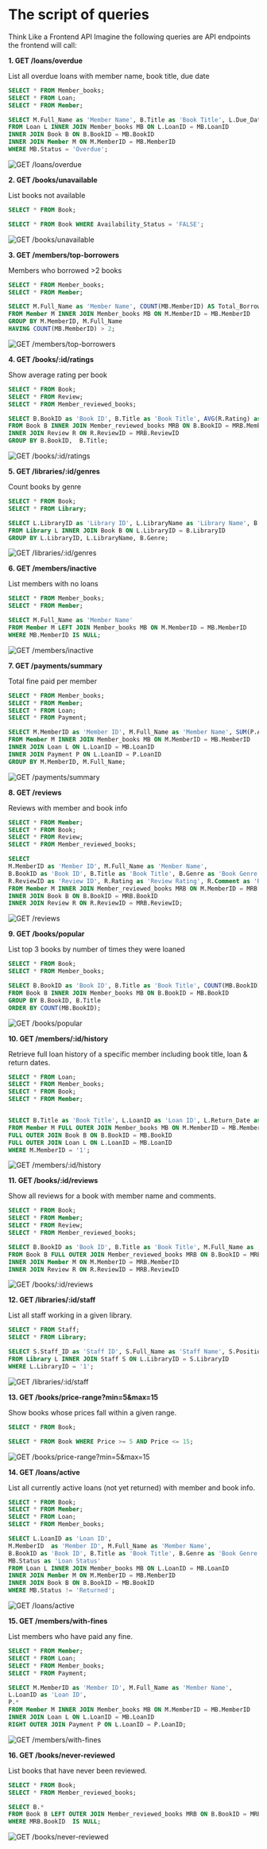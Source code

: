 # **The script of queries**

Think Like a Frontend API Imagine the following queries are API endpoints the 
frontend will call: 

**1. GET /loans/overdue**

List all overdue loans with member name, book title, due date  

```sql
SELECT * FROM Member_books;
SELECT * FROM Loan;
SELECT * FROM Member;

SELECT M.Full_Name as 'Member Name', B.Title as 'Book Title', L.Due_Date as 'Due Date'
FROM Loan L INNER JOIN Member_books MB ON L.LoanID = MB.LoanID
INNER JOIN Book B ON B.BookID = MB.BookID
INNER JOIN Member M ON M.MemberID = MB.MemberID
WHERE MB.Status = 'Overdue';
```

![GET /loans/overdue](./image/get_loans_overdue.png)

**2. GET /books/unavailable**

 List books not available

 ```sql
 SELECT * FROM Book;

SELECT * FROM Book WHERE Availability_Status = 'FALSE';
 ```

![GET /books/unavailable](./image/get_books_unavailable.png)

**3. GET /members/top-borrowers**

Members who borrowed >2 books 

```sql
SELECT * FROM Member_books;
SELECT * FROM Member;

SELECT M.Full_Name as 'Member Name', COUNT(MB.MemberID) AS Total_Borrowed
FROM Member M INNER JOIN Member_books MB ON M.MemberID = MB.MemberID
GROUP BY M.MemberID, M.Full_Name
HAVING COUNT(MB.MemberID) > 2;
```

![GET /members/top-borrowers](./image/get_members_topBorrowers.png)

**4. GET /books/:id/ratings**

Show average rating per book

```sql
SELECT * FROM Book;
SELECT * FROM Review;
SELECT * FROM Member_reviewed_books;

SELECT B.BookID as 'Book ID', B.Title as 'Book Title', AVG(R.Rating) as 'Average Rating'
FROM Book B INNER JOIN Member_reviewed_books MRB ON B.BookID = MRB.MemberID
INNER JOIN Review R ON R.ReviewID = MRB.ReviewID
GROUP BY B.BookID,  B.Title;
```

![GET /books/:id/ratings](./image/get_book_id_rating.png)

**5. GET /libraries/:id/genres**

 Count books by genre 

 ```sql
 SELECT * FROM Book;
SELECT * FROM Library;

SELECT L.LibraryID as 'Library ID', L.LibraryName as 'Library Name', B.Genre as 'Genre', COUNT(B.LibraryID) as 'Number of Books'
FROM Library L INNER JOIN Book B ON L.LibraryID = B.LibraryID
GROUP BY L.LibraryID, L.LibraryName, B.Genre;
 ```

![GET /libraries/:id/genres](./image/get_libraries_id_genres.png)

**6. GET /members/inactive**

 List members with no loans  

 ```sql
SELECT * FROM Member_books;
SELECT * FROM Member;

SELECT M.Full_Name as 'Member Name'
FROM Member M LEFT JOIN Member_books MB ON M.MemberID = MB.MemberID
WHERE MB.MemberID IS NULL;
 ```

![GET /members/inactive](./image/get_members_inactive.png)

**7. GET /payments/summary**

Total fine paid per member  

```sql
SELECT * FROM Member_books;
SELECT * FROM Member;
SELECT * FROM Loan;
SELECT * FROM Payment;

SELECT M.MemberID as 'Member ID', M.Full_Name as 'Member Name', SUM(P.Amount) as 'Total Fine' 
FROM Member M INNER JOIN Member_books MB ON M.MemberID = MB.MemberID
INNER JOIN Loan L ON L.LoanID = MB.LoanID
INNER JOIN Payment P ON L.LoanID = P.LoanID
GROUP BY M.MemberID, M.Full_Name;
```

![GET /payments/summary](./image/get_payments_summary.png)

**8. GET /reviews**

Reviews with member and book info

```sql
SELECT * FROM Member;
SELECT * FROM Book;
SELECT * FROM Review;
SELECT * FROM Member_reviewed_books;

SELECT
M.MemberID as 'Member ID', M.Full_Name as 'Member Name', 
B.BookID as 'Book ID', B.Title as 'Book Title', B.Genre as 'Book Genre', B.Price as 'Book Price',
R.ReviewID as 'Review ID', R.Rating as 'Review Rating', R.Comment as 'Review Comment'
FROM Member M INNER JOIN Member_reviewed_books MRB ON M.MemberID = MRB.MemberID
INNER JOIN Book B ON B.BookID = MRB.BookID 
INNER JOIN Review R ON R.ReviewID = MRB.ReviewID;
```

![GET /reviews](./image/get_reviews.png)

**9. GET /books/popular**

 List top 3 books by number of times they were loaned 

 ```sql
 SELECT * FROM Book;
SELECT * FROM Member_books;

SELECT B.BookID as 'Book ID', B.Title as 'Book Title', COUNT(MB.BookID) as 'Number of Times Loaned'
FROM Book B INNER JOIN Member_books MB ON B.BookID = MB.BookID
GROUP BY B.BookID, B.Title
ORDER BY COUNT(MB.BookID);
 ```

![GET /books/popular](./image/get_books_popular.png)

**10. GET /members/:id/history**

Retrieve full loan history of a specific member including book title, 
loan & return dates.

```sql
SELECT * FROM Loan;
SELECT * FROM Member_books;
SELECT * FROM Book;
SELECT * FROM Member;


SELECT B.Title as 'Book Title', L.LoanID as 'Loan ID', L.Return_Date as 'Return Date'
FROM Member M FULL OUTER JOIN Member_books MB ON M.MemberID = MB.MemberID
FULL OUTER JOIN Book B ON B.BookID = MB.BookID
FULL OUTER JOIN Loan L ON L.LoanID = MB.LoanID
WHERE M.MemberID = '1';
```

![GET /members/:id/history](./image/get_members_id_history.png)

**11. GET /books/:id/reviews**

Show all reviews for a book with member name and comments.

```sql
SELECT * FROM Book;
SELECT * FROM Member;
SELECT * FROM Review;
SELECT * FROM Member_reviewed_books;

SELECT B.BookID as 'Book ID', B.Title as 'Book Title', M.Full_Name as 'Member Name', R.Comment as 'Comment'
FROM Book B FULL OUTER JOIN Member_reviewed_books MRB ON B.BookID = MRB.BookID
INNER JOIN Member M ON M.MemberID = MRB.MemberID
INNER JOIN Review R ON R.ReviewID = MRB.ReviewID
```

![GET /books/:id/reviews](./image/get_books_id_reviews.png)

**12. GET /libraries/:id/staff**

List all staff working in a given library.

```sql
SELECT * FROM Staff;
SELECT * FROM Library;

SELECT S.Staff_ID as 'Staff ID', S.Full_Name as 'Staff Name', S.Position as 'Staff Position'
FROM Library L INNER JOIN Staff S ON L.LibraryID = S.LibraryID
WHERE L.LibraryID = '1';
```

![GET /libraries/:id/staff](./image/get_libraries_id_staff.png)

**13. GET /books/price-range?min=5&max=15**

Show books whose prices fall within a given range.

```sql
SELECT * FROM Book;

SELECT * FROM Book WHERE Price >= 5 AND Price <= 15;
```

![GET /books/price-range?min=5&max=15](./image/get_books_price_range.png)

**14. GET /loans/active**

List all currently active loans (not yet returned) with member and book info.

```sql
SELECT * FROM Book;
SELECT * FROM Member;
SELECT * FROM Loan;
SELECT * FROM Member_books;

SELECT L.LoanID as 'Loan ID',
M.MemberID  as 'Member ID', M.Full_Name as 'Member Name', 
B.BookID as 'Book ID', B.Title as 'Book Title', B.Genre as 'Book Genre', B.Price as 'Book Price', 
MB.Status as 'Loan Status'
FROM Loan L INNER JOIN Member_books MB ON L.LoanID = MB.LoanID
INNER JOIN Member M ON M.MemberID = MB.MemberID
INNER JOIN Book B ON B.BookID = MB.BookID
WHERE MB.Status != 'Returned';
```

![GET /loans/active](./image/get_loans_active.png)

**15. GET /members/with-fines**

List members who have paid any fine.

```sql
SELECT * FROM Member;
SELECT * FROM Loan;
SELECT * FROM Member_books;
SELECT * FROM Payment;

SELECT M.MemberID as 'Member ID', M.Full_Name as 'Member Name',
L.LoanID as 'Loan ID',
P.*
FROM Member M INNER JOIN Member_books MB ON M.MemberID = MB.MemberID
INNER JOIN Loan L ON L.LoanID = MB.LoanID
RIGHT OUTER JOIN Payment P ON L.LoanID = P.LoanID;
```

![GET /members/with-fines](./image/get_members_with_fines.png)

**16. GET /books/never-reviewed**

List books that have never been reviewed.

```sql
SELECT * FROM Book;
SELECT * FROM Member_reviewed_books;

SELECT B.*
FROM Book B LEFT OUTER JOIN Member_reviewed_books MRB ON B.BookID = MRB.BookID
WHERE MRB.BookID  IS NULL;
```

![GET /books/never-reviewed](./image/get_books_never_reviewed.png)











